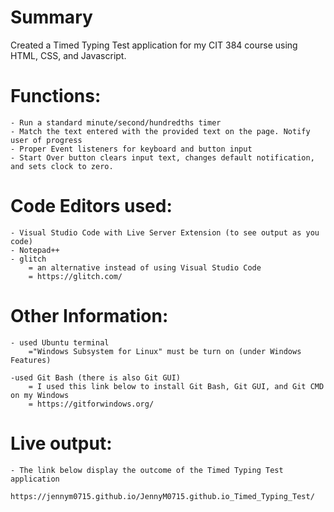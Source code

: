 # Summary
Created a Timed Typing Test application for my CIT 384 course using HTML, CSS, and Javascript. 

# Functions:
    - Run a standard minute/second/hundredths timer
    - Match the text entered with the provided text on the page. Notify user of progress
    - Proper Event listeners for keyboard and button input
    - Start Over button clears input text, changes default notification, and sets clock to zero.

# Code Editors used:
    - Visual Studio Code with Live Server Extension (to see output as you code)
    - Notepad++
    - glitch  
        = an alternative instead of using Visual Studio Code
        = https://glitch.com/

# Other Information: 
    - used Ubuntu terminal
        ="Windows Subsystem for Linux" must be turn on (under Windows Features)

    -used Git Bash (there is also Git GUI)
        = I used this link below to install Git Bash, Git GUI, and Git CMD on my Windows
        = https://gitforwindows.org/ 
        
# Live output:
    - The link below display the outcome of the Timed Typing Test application
       https://jennym0715.github.io/JennyM0715.github.io_Timed_Typing_Test/
